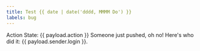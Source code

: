 ```yaml
---
title: Test {{ date | date('dddd, MMMM Do') }}
labels: bug
---
```

Action State: {{ payload.action }}
Someone just pushed, oh no! Here's who did it: {{ payload.sender.login }}.
